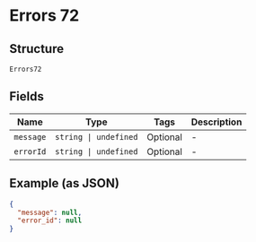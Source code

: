 
# Errors 72

## Structure

`Errors72`

## Fields

| Name | Type | Tags | Description |
|  --- | --- | --- | --- |
| `message` | `string \| undefined` | Optional | - |
| `errorId` | `string \| undefined` | Optional | - |

## Example (as JSON)

```json
{
  "message": null,
  "error_id": null
}
```

